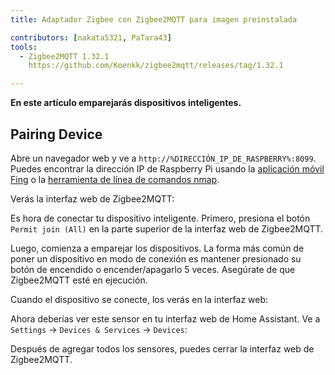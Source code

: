 ```yaml
---
title: Adaptador Zigbee con Zigbee2MQTT para imagen preinstalada

contributors: [nakata5321, PaTara43]
tools:
  - Zigbee2MQTT 1.32.1
    https://github.com/Koenkk/zigbee2mqtt/releases/tag/1.32.1

---
```


**En este artículo emparejarás dispositivos inteligentes.**

<robo-wiki-picture src="home-assistant/zigbee2mqtt.png" />

## Pairing Device

Abre un navegador web y ve a `http://%DIRECCIÓN_IP_DE_RASPBERRY%:8099`. Puedes encontrar la dirección IP de Raspberry Pi usando la [aplicación móvil Fing](https://www.fing.com/products) o la [herramienta de línea de comandos nmap](https://vitux.com/find-devices-connected-to-your-network-with-nmap/).

Verás la interfaz web de Zigbee2MQTT:

<robo-wiki-picture src="home-assistant/z2m-webinterface.jpg" />




Es hora de conectar tu dispositivo inteligente. 
Primero, presiona el botón `Permit join (All)` en la parte superior de la interfaz web de Zigbee2MQTT. 

Luego, comienza a emparejar los dispositivos. La forma más común de poner un dispositivo en modo de conexión es mantener presionado su botón de encendido o encender/apagarlo 5 veces. Asegúrate de que Zigbee2MQTT esté en ejecución.

<robo-wiki-picture src="home-assistant/switch-device.gif" />

Cuando el dispositivo se conecte, los verás en la interfaz web:

<robo-wiki-picture src="home-assistant/device_connected.jpg" />

Ahora deberías ver este sensor en tu interfaz web de Home Assistant. Ve a `Settings` -> `Devices & Services` -> `Devices`:

<robo-wiki-picture src="home-assistant/mqtt-devices.jpg" />

Después de agregar todos los sensores, puedes cerrar la interfaz web de Zigbee2MQTT.
